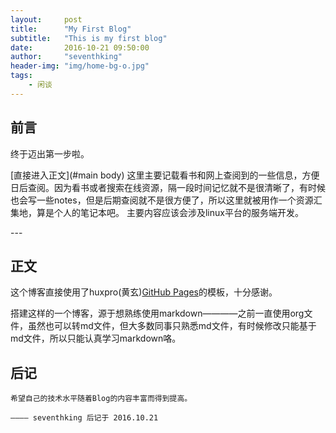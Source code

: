 ```yaml
---
layout:     post
title:      "My First Blog"
subtitle:   "This is my first blog"
date:       2016-10-21 09:50:00
author:     "seventhking"
header-img: "img/home-bg-o.jpg"
tags:
    - 闲谈
---
```


## 前言
  终于迈出第一步啦。
  
[直接进入正文](#main body)
  这里主要记载看书和网上查阅到的一些信息，方便日后查阅。因为看书或者搜索在线资源，隔一段时间记忆就不是很清晰了，有时候也会写一些notes，但是后期查阅就不是很方便了，所以这里就被用作一个资源汇集地，算是个人的笔记本吧。
  主要内容应该会涉及linux平台的服务端开发。


<p id = "main body"></p>
---

## 正文
   这个博客直接使用了huxpro(黄玄)[GitHub Pages](https://github.com/Huxpro/huxpro.github.io)的模板，十分感谢。
   
   搭建这样的一个博客，源于想熟练使用markdown————之前一直使用org文件，虽然也可以转md文件，但大多数同事只熟悉md文件，有时候修改只能基于md文件，所以只能认真学习markdown咯。
   
   
## 后记

    希望自己的技术水平随着Blog的内容丰富而得到提高。
    
    ———— seventhking 后记于 2016.10.21
